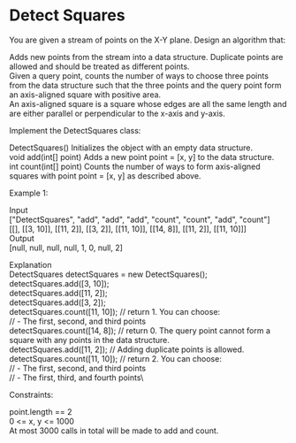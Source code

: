 # Detect Squares

You are given a stream of points on the X-Y plane. Design an algorithm that:

Adds new points from the stream into a data structure. Duplicate points are allowed and should be treated as different points.\
Given a query point, counts the number of ways to choose three points from the data structure such that the three points and the query point form an axis-aligned square with positive area.\
An axis-aligned square is a square whose edges are all the same length and are either parallel or perpendicular to the x-axis and y-axis.

Implement the DetectSquares class:

DetectSquares() Initializes the object with an empty data structure.\
void add(int[] point) Adds a new point point = [x, y] to the data structure.\
int count(int[] point) Counts the number of ways to form axis-aligned squares with point point = [x, y] as described above.

Example 1:

Input\
["DetectSquares", "add", "add", "add", "count", "count", "add", "count"]\
[[], [[3, 10]], [[11, 2]], [[3, 2]], [[11, 10]], [[14, 8]], [[11, 2]], [[11, 10]]]\
Output\
[null, null, null, null, 1, 0, null, 2]

Explanation\
DetectSquares detectSquares = new DetectSquares();\
detectSquares.add([3, 10]);\
detectSquares.add([11, 2]);\
detectSquares.add([3, 2]);\
detectSquares.count([11, 10]); // return 1. You can choose:\
                               //   - The first, second, and third points\
detectSquares.count([14, 8]);  // return 0. The query point cannot form a square with any points in the data structure.\
detectSquares.add([11, 2]);    // Adding duplicate points is allowed.\
detectSquares.count([11, 10]); // return 2. You can choose:\
                               //   - The first, second, and third points\
                               //   - The first, third, and fourth points\
 
Constraints:

point.length == 2\
0 <= x, y <= 1000\
At most 3000 calls in total will be made to add and count.